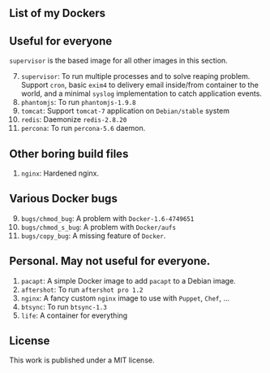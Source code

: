 ## List of my Dockers

## Useful for everyone

`supervisor` is the based image for all other images in this section.

7. `supervisor`:
    To run multiple processes and to solve reaping problem.
    Support `cron`, basic `exim4` to delivery
    email inside/from container to the world, and a minimal `syslog`
    implementation to catch application events.
4. `phantomjs`: To run `phantomjs-1.9.8`
6. `tomcat`: Support `tomcat-7` application on `Debian/stable` system
10. `redis`: Daemonize `redis-2.8.20`
11. `percona`: To run `percona-5.6` daemon.

## Other boring build files

1. `nginx`: Hardened nginx.

## Various Docker bugs

9. `bugs/chmod_bug`: A problem with `Docker-1.6-4749651`
10. `bugs/chmod_s_bug`: A problem with `Docker/aufs`
11. `bugs/copy_bug`: A missing feature of `Docker`.

## Personal. May not useful for everyone.

1. `pacapt`: A simple Docker image to add `pacapt` to a Debian image.
2. `aftershot`: To run `aftershot pro 1.2`
3. `nginx`: A fancy custom `nginx` image to use with `Puppet`, `Chef`, ...
5. `btsync`: To run `btsync-1.3`
8. `life`: A container for everything

## License

This work is published under a MIT license.
